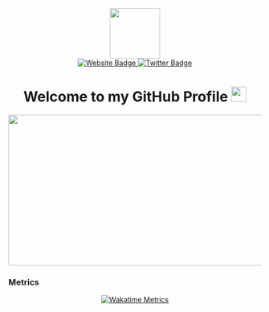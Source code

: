 <div id="header" align="center">
  <img src="https://github.com/user-attachments/assets/c79c3d9c-c1c6-4de8-b134-d96659ba3b04" width="100"/>

 <div id="badges">
   <a href="https://spt.bcodelabs.com/portal/">
     <img src="https://img.shields.io/badge/Website-blue?style=for-the-badge&logoColor=white" alt="Website Badge">
   </a>
  
   <a href="https://search.bcodelabs.com/search?q=searXNG">
     <img src="https://img.shields.io/badge/searXNG-lightblue?style=for-the-badge&logo=twitter&logoColor=white" alt="Twitter Badge">
   </a>
 </div>
 
 <h1>
  Welcome to my GitHub Profile 
   <img src="https://media.giphy.com/media/hvRJCLFzcasrR4ia7z/giphy.gif" width="30px"/>
 </h1>
 
 <div align="center">
   <img src="https://media.giphy.com/media/dWesBcTLavkZuG35MI/giphy.gif" width="600" height="300"/>
 </div>
</div>

### Metrics

<div style="display: flex; flex-wrap: wrap; justify-content: center; gap: 20px;">
  <a href="https://github.com/brandenvs">
    <img src="https://github-readme-stats-brandenvs-projects.vercel.app/api/wakatime/?username=brandenvs&layout=compact&custom_title=Language%20Metrics&theme=tokyonight" alt="Wakatime Metrics" />
  </a>
</div>
